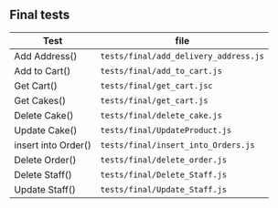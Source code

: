 ## Final tests

|Test|file|
|---|---|
|Add Address()|`tests/final/add_delivery_address.js`|
|Add to Cart()|`tests/final/add_to_cart.js`|
|Get Cart()|`tests/final/get_cart.jsc`|
|Get Cakes()|`tests/final/get_cart.js`|
|Delete Cake()|`tests/final/delete_cake.js`|
|Update Cake()|`tests/final/UpdateProduct.js`|
|insert into Order()|`tests/final/insert_into_Orders.js`|
|Delete Order()|`tests/final/delete_order.js`|
|Delete Staff()|`tests/final/Delete_Staff.js`|
|Update Staff()|`tests/final/Update_Staff.js`|